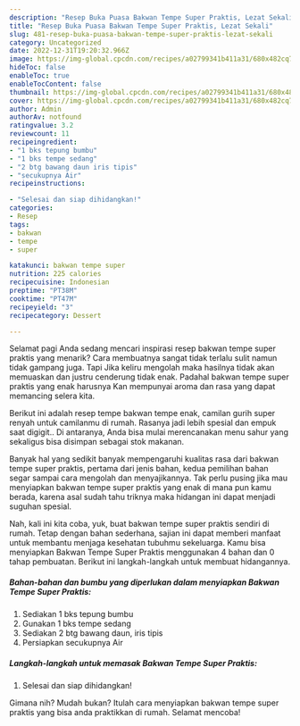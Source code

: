 ```yaml
---
description: "Resep Buka Puasa Bakwan Tempe Super Praktis, Lezat Sekali"
title: "Resep Buka Puasa Bakwan Tempe Super Praktis, Lezat Sekali"
slug: 481-resep-buka-puasa-bakwan-tempe-super-praktis-lezat-sekali
category: Uncategorized
date: 2022-12-31T19:20:32.966Z
image: https://img-global.cpcdn.com/recipes/a02799341b411a31/680x482cq70/bakwan-tempe-super-praktis-foto-resep-utama.jpg
hideToc: false
enableToc: true
enableTocContent: false
thumbnail: https://img-global.cpcdn.com/recipes/a02799341b411a31/680x482cq70/bakwan-tempe-super-praktis-foto-resep-utama.jpg
cover: https://img-global.cpcdn.com/recipes/a02799341b411a31/680x482cq70/bakwan-tempe-super-praktis-foto-resep-utama.jpg
author: Admin
authorAv: notfound
ratingvalue: 3.2
reviewcount: 11
recipeingredient:
- "1 bks tepung bumbu"
- "1 bks tempe sedang"
- "2 btg bawang daun iris tipis"
- "secukupnya Air"
recipeinstructions:

- "Selesai dan siap dihidangkan!"
categories:
- Resep
tags:
- bakwan
- tempe
- super

katakunci: bakwan tempe super 
nutrition: 225 calories
recipecuisine: Indonesian
preptime: "PT38M"
cooktime: "PT47M"
recipeyield: "3"
recipecategory: Dessert

---
```



Selamat pagi Anda sedang mencari inspirasi resep bakwan tempe super praktis yang menarik? Cara membuatnya sangat tidak terlalu sulit namun tidak gampang juga. Tapi Jika keliru mengolah maka hasilnya tidak akan memuaskan dan justru cenderung tidak enak. Padahal bakwan tempe super praktis yang enak harusnya Kan mempunyai aroma dan rasa yang dapat memancing selera kita.


Berikut ini adalah resep tempe bakwan tempe enak, camilan gurih super renyah untuk camilanmu di rumah. Rasanya jadi lebih spesial dan empuk saat digigit.. Di antaranya, Anda bisa mulai merencanakan menu sahur yang sekaligus bisa disimpan sebagai stok makanan.

Banyak hal yang sedikit banyak mempengaruhi kualitas rasa dari bakwan tempe super praktis, pertama dari jenis bahan, kedua pemilihan bahan segar sampai cara mengolah dan menyajikannya. Tak perlu pusing jika mau menyiapkan bakwan tempe super praktis yang enak di mana pun kamu berada, karena asal sudah tahu triknya maka hidangan ini dapat menjadi suguhan spesial.


Nah, kali ini kita coba, yuk, buat bakwan tempe super praktis sendiri di rumah. Tetap dengan bahan sederhana, sajian ini dapat memberi manfaat untuk membantu menjaga kesehatan tubuhmu sekeluarga. Kamu bisa menyiapkan Bakwan Tempe Super Praktis menggunakan 4 bahan dan 0 tahap pembuatan. Berikut ini langkah-langkah untuk membuat hidangannya.

<!--inarticleads1-->

##### Bahan-bahan dan bumbu yang diperlukan dalam menyiapkan Bakwan Tempe Super Praktis:

1. Sediakan 1 bks tepung bumbu
1. Gunakan 1 bks tempe sedang
1. Sediakan 2 btg bawang daun, iris tipis
1. Persiapkan secukupnya Air




<!--inarticleads2-->

##### Langkah-langkah untuk memasak Bakwan Tempe Super Praktis:


1. Selesai dan siap dihidangkan!



Gimana nih? Mudah bukan? Itulah cara menyiapkan bakwan tempe super praktis yang bisa anda praktikkan di rumah. Selamat mencoba!
